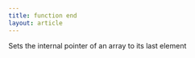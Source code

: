 ```yaml
---
title: function end
layout: article
---
```

Sets the internal pointer of an array to its last element